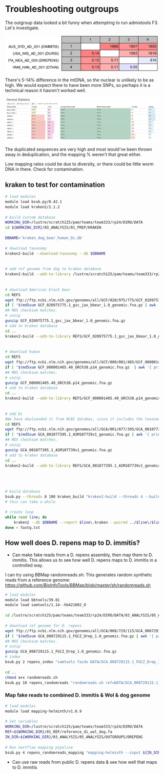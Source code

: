 # Troubleshooting outgroups

The outgroup data looked a bit funny when attempting to run admixtools F3. Let's investigate.

![](images/Mito_outgroups_Differences_vs_distance.png)

There's 5-14% difference in the mtDNA, so the nuclear is unlikely to be as high. We would expect there to have been more SNPs, so perhaps it is a technical reason it hasnm't worked well.

![](images/Mito_outgroups_fastqc.png)

The duplicated sequences are very high and most would've been thrown away in deduplication, and the mapping % weren't that great either.

Low mapping rates could be due to diversity, or there could be little worm DNA in there. Check for contamination.

## kraken to test for contamination

```bash
# load modules
module load bsub.py/0.42.1
module load kraken2/2.1.2

# build custom database
WORKING_DIR=/lustre/scratch125/pam/teams/team333/rp24/DIRO/DATA
cd ${WORKING_DIR}/03_ANALYSIS/01_PREP/KRAKEN

DBNAME='kraken_dog_bear_human_Di.db'

# download taxonomy
kraken2-build --download-taxonomy --db $DBNAME


# add ref genome from dog to kraken database
kraken2-build --add-to-library /lustre/scratch125/pam/teams/team333/rp24/DIRO/DATA/01_REF/GCF_014441545.1_ROS_Cfam_1.0_genomic.fna --no-masking --db $DBNAME


# download American black bear
cd REFS
wget ftp://ftp.ncbi.nlm.nih.gov/genomes/all/GCF/020/975/775/GCF_020975775.1_gsc_jax_bbear_1.0/GCF_020975775.1_gsc_jax_bbear_1.0_genomic.fna.gz
if [ "$(md5sum GCF_020975775.1_gsc_jax_bbear_1.0_genomic.fna.gz | awk '{ print $1 }')" == "38e099b357366455579be84d88deec8f" ]; then echo "MD5 checksum matches."; else echo "MD5 checksum does not match."; fi
## MD5 checksum matches.
# unzip
gunzip GCF_020975775.1_gsc_jax_bbear_1.0_genomic.fna.gz
# add to kraken database
cd ..
kraken2-build --add-to-library REFS/GCF_020975775.1_gsc_jax_bbear_1.0_genomic.fna --no-masking --db $DBNAME


# download human
cd REFS
wget ftp://ftp.ncbi.nlm.nih.gov/genomes/all/GCF/000/001/405/GCF_000001405.40_GRCh38.p14/GCF_000001405.40_GRCh38.p14_genomic.fna.gz
if [ "$(md5sum GCF_000001405.40_GRCh38.p14_genomic.fna.gz  | awk '{ print $1 }')" == "c30471567037b2b2389d43c908c653e1" ]; then echo "MD5 checksum matches."; else echo "MD5 checksum does not match."; fi
## MD5 checksum matches.
# unzip
gunzip GCF_000001405.40_GRCh38.p14_genomic.fna.gz
# add to kraken database
cd ..
kraken2-build --add-to-library REFS/GCF_000001405.40_GRCh38.p14_genomic.fna --no-masking --db $DBNAME


# add Di
#We have dowloanded it from NCBI databes, since it includes the taxonomy info from NCBI
cd REFS
wget ftp://ftp.ncbi.nlm.nih.gov/genomes/all/GCA/001/077/395/GCA_001077395.1_ASM107739v1/GCA_001077395.1_ASM107739v1_genomic.fna.gz
if [ "$(md5sum GCA_001077395.1_ASM107739v1_genomic.fna.gz | awk '{ print $1 }')" == "32025403ce2abb28e69d754ed6110156" ]; then echo "MD5 checksum matches."; else echo "MD5 checksum does not match."; fi
## MD5 checksum matches.
# unzip
gunzip GCA_001077395.1_ASM107739v1_genomic.fna.gz
# add to kraken database
cd ..
kraken2-build --add-to-library REFS/GCA_001077395.1_ASM107739v1_genomic.fna --no-masking --db $DBNAME




# build database
bsub.py --threads 8 100 kraken_build "kraken2-build --threads 4 --build --db $DBNAME"
# this can take a while

# create loop
while read line; do
    kraken2 --db $DBNAME --report $line\.kraken --paired ../$line\/$line\_val_1.fq.gz ../$line\/$line\_val_2.fq.gz;
done < fastq.txt
```




## How well does D. repens map to D. immitis?

- Can make fake reads from a D. repens assembly, then map them to D. immitis. This allows us to see how well D. repens maps to D. immitis in a controlled way.

I can try using BBMap randomreads.sh:
This generates random synthetic reads from a reference genome: https://github.com/BioInfoTools/BBMap/blob/master/sh/randomreads.sh

```bash
# load modules
module load bbtools/39.01
module load samtools/1.14--hb421002_0

cd /lustre/scratch125/pam/teams/team333/rp24/DIRO/DATA/03_ANALYSIS/05_ANALYSIS/OUTGROUPS/DREPENS/DATA

# download ref genome for D. repens
wget ftp://ftp.ncbi.nlm.nih.gov/genomes/all/GCA/008/729/115/GCA_008729115.1_FGCZ_Drep_1.0/*.fna.gz
if [ "$(md5sum GCA_008729115.1_FGCZ_Drep_1.0_genomic.fna.gz | awk '{ print $1 }')" == "5187f349044c7ca68c7305e566c0c577" ]; then echo "MD5 checksum matches."; else echo "MD5 checksum does not match."; fi
## MD5 checksum matches.
# unzip
gunzip GCA_008729115.1_FGCZ_Drep_1.0_genomic.fna.gz
# index
bsub.py 2 repens_index "samtools faidx DATA/GCA_008729115.1_FGCZ_Drep_1.0_genomic.fna"

cd ..
chmod a+x randomreads.sh
bsub.py 10 repens_randomreads "randomreads.sh ref=DATA/GCA_008729115.1_FGCZ_Drep_1.0_genomic.fna out1=Drep_1.fq out2=Drep_2.fq length=150 coverage=35 paired=true midq=32"
```

### Map fake reads to combined D. immitis & Wol & dog genome

```bash
# load modules
module load mapping-helminth/v1.0.9

# Set variables
WORKING_DIR=/lustre/scratch125/pam/teams/team333/rp24/DIRO/DATA
REF=${WORKING_DIR}/01_REF/reference_di_wol_dog.fa
IN_DIR=${WORKING_DIR}/03_ANALYSIS/05_ANALYSIS/OUTGROUPS/DREPENS

# Run nextflow mapping pipeline
bsub.py 4 repens_randomreads_mapping "mapping-helminth --input ${IN_DIR}/repens_randomreads_wgs.mapping.manifest --reference ${REF}"
```


- Can use raw reads from public D. repens data & see how well that maps to D. immitis
